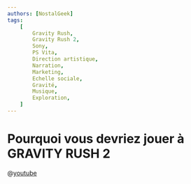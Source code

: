 ```yaml
---
authors: [NostalGeek]
tags:
    [
        Gravity Rush,
        Gravity Rush 2,
        Sony,
        PS Vita,
        Direction artistique,
        Narration,
        Marketing,
        Echelle sociale,
        Gravité,
        Musique,
        Exploration,
    ]
---
```


# Pourquoi vous devriez jouer à GRAVITY RUSH 2

@[youtube](https://www.youtube.com/watch?v=WIuB9WaI1bA)
